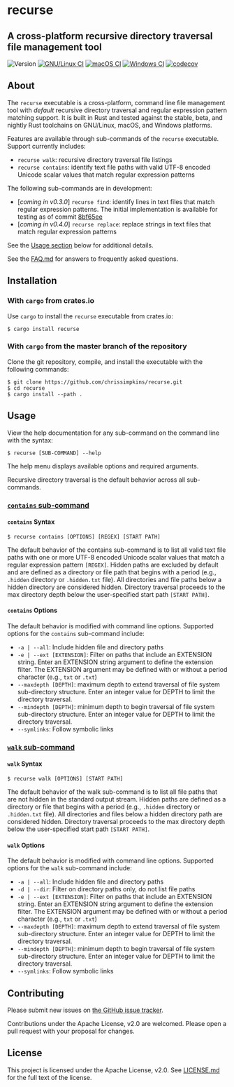 # recurse

## A cross-platform recursive directory traversal file management tool

![Version](https://img.shields.io/github/v/release/chrissimpkins/recurse?sort=semver)
[![GNU/Linux CI](https://github.com/chrissimpkins/recurse/workflows/GNU/Linux%20CI/badge.svg)](https://github.com/chrissimpkins/recurse/actions?query=workflow%3A%22GNU%2FLinux+CI%22)
[![macOS CI](https://github.com/chrissimpkins/recurse/workflows/macOS%20CI/badge.svg)](https://github.com/chrissimpkins/recurse/actions?query=workflow%3A%22macOS+CI%22)
[![Windows CI](https://github.com/chrissimpkins/recurse/workflows/Windows%20CI/badge.svg)](https://github.com/chrissimpkins/recurse/actions?query=workflow%3A%22Windows+CI%22)
[![codecov](https://codecov.io/gh/chrissimpkins/recurse/branch/master/graph/badge.svg)](https://codecov.io/gh/chrissimpkins/recurse)

## About

The `recurse` executable is a cross-platform, command line file management tool with *default* recursive directory traversal and regular expression pattern matching support.  It is built in Rust and tested against the stable, beta, and nightly Rust toolchains on GNU/Linux, macOS, and Windows platforms.

Features are available through sub-commands of the `recurse` executable. Support currently includes:

- `recurse walk`: recursive directory traversal file listings
- `recurse contains`: identify text file paths with valid UTF-8 encoded Unicode scalar values that match regular expression patterns

The following sub-commands are in development:

- [*coming in v0.3.0*] `recurse find`: identify lines in text files that match regular expression patterns.  The initial implementation is available for testing as of commit [8bf65ee](https://github.com/chrissimpkins/recurse/commit/8bf65ee7ebe93ac6698001d860fcbd94ae1d138d)
- [*coming in v0.4.0*] `recurse replace`: replace strings in text files that match regular expression patterns

See the [Usage section](#usage) below for additional details.

See the [FAQ.md](FAQ.md) for answers to frequently asked questions.

## Installation

### With `cargo` from crates.io

Use `cargo` to install the `recurse` executable from crates.io:

```
$ cargo install recurse
```

### With `cargo` from the master branch of the repository

Clone the git repository, compile, and install the executable with the following commands:

```
$ git clone https://github.com/chrissimpkins/recurse.git
$ cd recurse
$ cargo install --path .
```

## Usage

View the help documentation for any sub-command on the command line with the syntax:

```
$ recurse [SUB-COMMAND] --help
```

The help menu displays available options and required arguments.

Recursive directory traversal is the default behavior across all sub-commands.  

### [`contains` sub-command]()

#### `contains` Syntax

```
$ recurse contains [OPTIONS] [REGEX] [START PATH]
```

The default behavior of the contains sub-command is to list all valid text file paths with one or more UTF-8 encoded Unicode scalar values that match a regular expression pattern `[REGEX]`.  Hidden paths are excluded by default and are defined as a directory or file path that begins with a period (e.g., `.hidden` directory or `.hidden.txt` file).  All directories and file paths below a hidden directory are considered hidden.  Directory traversal proceeds to the max directory depth below the user-specified start path `[START PATH]`.

#### `contains` Options

The default behavior is modified with command line options.  Supported options for the `contains` sub-command include:

- `-a | --all`: Include hidden file and directory paths
- `-e | --ext [EXTENSION]`: Filter on paths that include an EXTENSION string.  Enter an EXTENSION string argument to define the extension filter.  The EXTENSION argument may be defined with or without a period character (e.g., `txt` or `.txt`)
- `--maxdepth [DEPTH]`: maximum depth to extend traversal of file system sub-directory structure.  Enter an integer value for DEPTH to limit the directory traversal.
- `--mindepth [DEPTH]`: minimum depth to begin traversal of file system sub-directory structure.  Enter an integer value for DEPTH to limit the directory traversal.
- `--symlinks`: Follow symbolic links

### [`walk` sub-command]()

#### `walk` Syntax

```
$ recurse walk [OPTIONS] [START PATH]
```

The default behavior of the walk sub-command is to list all file paths that are not hidden in the standard output stream.  Hidden paths are defined as a directory or file that begins with a period (e.g., `.hidden` directory or `.hidden.txt` file).  All directories and files below a hidden directory path are considered hidden.  Directory traversal proceeds to the max directory depth below the user-specified start path `[START PATH]`.

#### `walk` Options

The default behavior is modified with command line options.  Supported options for the `walk` sub-command include:

- `-a | --all`: Include hidden file and directory paths
- `-d | --dir`: Filter on directory paths only, do not list file paths
- `-e | --ext [EXTENSION]`: Filter on paths that include an EXTENSION string.  Enter an EXTENSION string argument to define the extension filter.  The EXTENSION argument may be defined with or without a period character (e.g., `txt` or `.txt`)
- `--maxdepth [DEPTH]`: maximum depth to extend traversal of file system sub-directory structure.  Enter an integer value for DEPTH to limit the directory traversal.
- `--mindepth [DEPTH]`: minimum depth to begin traversal of file system sub-directory structure.  Enter an integer value for DEPTH to limit the directory traversal.
- `--symlinks`: Follow symbolic links

## Contributing

Please submit new issues on [the GitHub issue tracker](https://github.com/chrissimpkins/recurse/issues).

Contributions under the Apache License, v2.0 are welcomed.  Please open a pull request with your proposal for changes.  

## License

This project is licensed under the Apache License, v2.0.  See [LICENSE.md](LICENSE.md) for the full text of the license.
